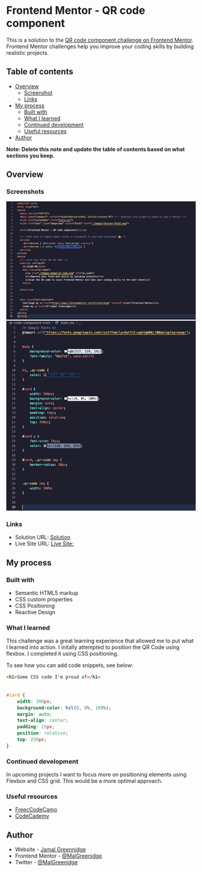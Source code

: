 # Frontend Mentor - QR code component

This is a solution to the [QR code component challenge on Frontend Mentor](https://www.frontendmentor.io/challenges/qr-code-component-iux_sIO_H). Frontend Mentor challenges help you improve your coding skills by building realistic projects. 

## Table of contents

- [Overview](#overview)
  - [Screenshot](#screenshot)
  - [Links](#links)
- [My process](#my-process)
  - [Built with](#built-with)
  - [What I learned](#what-i-learned)
  - [Continued development](#continued-development)
  - [Useful resources](#useful-resources)
- [Author](#author)

**Note: Delete this note and update the table of contents based on what sections you keep.**

## Overview

### Screenshots

![](./html_screenshot.png)
![](./css_screenshot.png)


### Links

- Solution URL: [Solution](https://github.com/MalGreenidge/qr_code_challenge/blob/main/style.css)
- Live Site URL: [Live Site: ](https://malgreenidge.github.io/qr_code_challenge/)

## My process

### Built with

- Semantic HTML5 markup
- CSS custom properties
- CSS Positioning
- Reactive Design

### What I learned

This challenge was a great learning experience that allowed me to put what I learned into action. I initally attempted to position the QR Code using flexbox. I completed it using CSS positioning. 

To see how you can add code snippets, see below:

```html
<h1>Some CSS code I'm proud of</h1>
```
```css

#card {
    width: 300px;
    background-color: hsl(0, 0%, 100%);
    margin: auto;
    text-align: center;
    padding: 15px;
    position: relative;
    top: 250px;
}
```

### Continued development

In upcoming projects I want to focus more on positioning elements using Flexbox and CSS grid. This would be a more optimal approach.

### Useful resources
- [FreecCodeCamo](https://www.freecodecamp.org/) 
- [CodeCademy](https://www.codecademy.com/learn)

## Author

- Website - [Jamal Greennidge](https://github.com/MalGreenidge)
- Frontend Mentor - [@MalGreenidge](https://www.frontendmentor.io/profile/yourusername)
- Twitter - [@MalGreenidge](https://www.twitter.com/MalGreenidge)

